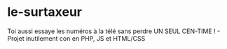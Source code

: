 le-surtaxeur
============

Toi aussi essaye les numéros à la télé sans perdre UN SEUL CEN-TIME ! - Projet inutilement con en PHP, JS et HTML/CSS
